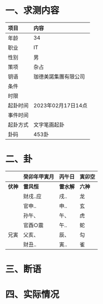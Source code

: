 # 一、求测内容
|项目|内容|
|:-|:-|
|年龄|34|
|职业|IT|
|性别|男|
|策项|杂占|
|钥语|珈德美諾集團有限公司|
|条件||
|时限||
|起卦时间|2023年02月17日14点|
|事件时间||
|起卦方式|文字笔画起卦|
|卦码|453卦|

# 二、卦
||癸卯年甲寅月|丙午日|寅卯空|
|:-|:-|:-|:-|
|**伏神**|**雷风恒**|**雷水解**|**六神**|
||财戌..应|戌..|龙|
||官申..|申..|玄|
||孙午、|午、|虎|
||官酉○震|午..|蛇|
|兄寅|父亥、|辰、|勾|
||财丑..|寅..|雀|


# 三、断语

# 四、实际情况